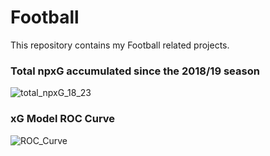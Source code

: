 # Football
This repository contains my Football related projects.

### Total npxG accumulated since the 2018/19 season 
![total_npxG_18_23](https://github.com/KeilanKenny/R-Football-Visualisations/assets/115564650/0e7d87e9-daee-4e8e-8652-a880e921d840)

### xG Model ROC Curve
![ROC_Curve](https://github.com/KeilanKenny/Football/assets/115564650/b0cfac52-a36c-4f4f-944a-b74f9718145e)
